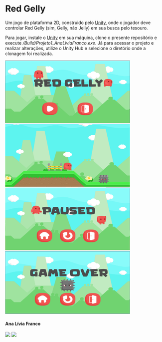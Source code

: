 # Red Gelly

Um jogo de plataforma 2D, construido pelo [Unity](https://unity.com/pt), onde o jogador deve controlar Red Gelly (sim, Gelly, não Jelly) em sua busca pelo tesouro. 

Para jogar, instale o [Unity](https://unity.com/pt) em sua máquina, clone o presente repositório e execute */Build/Projeto1_AnaLiviaFranco.exe*. Já para acessar o projeto e realizar alterações, utilize o Unity Hub e selecione o diretório onde a clonagem foi realizada.

<p>
  <img src="/docs/Home.png" height="200" width="400">
  <img src="/docs/Game.png" height="200" width="400">
  <img src="/docs/Pause.png" height="200" width="400">
  <img src="/docs/GameOver.png" height="200" width="400">
</p>

#### Ana Lívia Franco
<a target="_blank" href="https://www.linkedin.com/in/analiviafr/"><img src="https://img.shields.io/badge/-LinkedIn-0077B5?style=for-the-badge&logo=Linkedin&logoColor=white"></img></a> <a target="_blank" href="mailto:analiviafr@gmail.com"><img src="https://img.shields.io/badge/-Gmail-D14836?style=for-the-badge&logo=Gmail&logoColor=white"></img></a>

